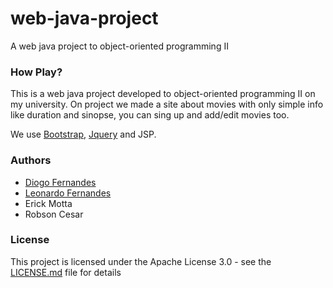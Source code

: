 # web-java-project
A web java project to object-oriented programming II 

### How Play?

This is a web java project developed to object-oriented programming II on my university. On project we made a site about movies with only simple info like duration and sinopse, you can sing up and add/edit movies too.

We use [Bootstrap](https://getbootstrap.com/), [Jquery](https://jquery.com/) and JSP.

### Authors

* [Diogo Fernandes](https://github.com/dfop02)
* [Leonardo Fernandes](https://github.com/8bitsL)
* Erick Motta
* Robson Cesar

### License

This project is licensed under the Apache License 3.0 - see the [LICENSE.md](LICENSE.md) file for details
